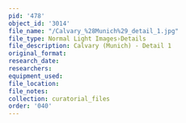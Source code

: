 ```yaml
---
pid: '478'
object_id: '3014'
file_name: "/Calvary_%28Munich%29_detail_1.jpg"
file_type: Normal Light Images›Details
file_description: Calvary (Munich) - Detail 1
original_format:
research_date:
researchers:
equipment_used:
file_location:
file_notes:
collection: curatorial_files
order: '040'
---
```

